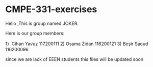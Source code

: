# CMPE-331-exercises

Hello ,This is group named JOKER.

Here is our group members:

1）Cihan Yavuz 117200111
2) Osama Zidan 116200121
3) Beşir Saoud 116200096

since we are lack of EEEN students this files will be updated soon 
